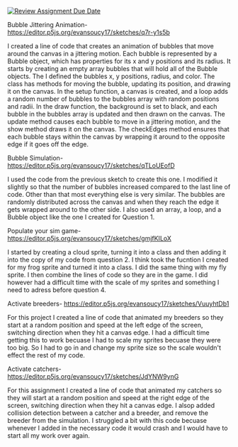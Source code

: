 [![Review Assignment Due Date](https://classroom.github.com/assets/deadline-readme-button-24ddc0f5d75046c5622901739e7c5dd533143b0c8e959d652212380cedb1ea36.svg)](https://classroom.github.com/a/pJv4oXRo)



Bubble Jittering Animation- https://editor.p5js.org/evansoucy17/sketches/q7r-y1s5b

I created a line of code that creates an animation of bubbles that move around the canvas in a jittering motion. Each bubble is represented by a Bubble object, which has properties for its x and y positions and its radius. It starts by creating an empty array bubbles that will hold all of the Bubble objects. The I defined the bubbles x, y positions, radius, and color. The class has methods for moving the bubble, updating its position, and drawing it on the canvas. In the setup function, a canvas is created, and a loop adds a random number of bubbles to the bubbles array with random positions and radii.
In the draw function, the background is set to black, and each bubble in the bubbles array is updated and then drawn on the canvas. The update method causes each bubble to move in a jittering motion, and the show method draws it on the canvas. The checkEdges method ensures that each bubble stays within the canvas by wrapping it around to the opposite edge if it goes off the edge.


Bubble Simulation- https://editor.p5js.org/evansoucy17/sketches/qTLoUEofD

I used the code from the previous sketch to create this one. I modified it slightly so that the number of bubbles increased compared to the last line of code. Other than that most everything else is very similar. The bubbles are randomly distributed across the canvas and when they reach the edge it gets wrapped around to the other side. I also used an array, a loop, and a Bubble object like the one I created for Question 1.


 Populate your sim game- https://editor.p5js.org/evansoucy17/sketches/gmjfKILoX
 
 I started by creating a cloud sprite, turning it into a class and then adding it into the copy of my code from question 2. I think took the fucntion I created for my frog sprite and turned it into a class. I did the same thing with my fly sprite. I then combine the lines of code so they are in the game. I did however had a difficult time with the scale of my sprites and something I need to adress before question 4. 

 Activate breeders- https://editor.p5js.org/evansoucy17/sketches/VuuyhtDb1
 
 For this project I created a line of code that animated my breeders so they start at a random position and speed at the left edge of the screen, switching direction when they hit a canvas edge. I had a difficult time getting this to work becuase I had to scale my sprites becuase they were too big. So I had to go in and change my sprite size so the scale wouldn't effect the rest of my code. 
 
 
 Activate catchers- https://editor.p5js.org/evansoucy17/sketches/JdYNW9ynG
 
 For this assignment I created a line of code that animated my catchers so they will start at a random position and speed at the right edge of the screen, switching direction when they hit a canvas edge. I alsop added collision detection between a catcher and a breeder, and remove the breeder from the simulation. I struggled a bit with this code becuase whenever I added in the necessary code it would crash and I would have to start all my work over again. 
